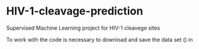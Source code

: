 # HIV-1-cleavage-prediction
Supervised Machine Learning project for HIV-1 cleavege sites

To work with the code is necessary to download and save the data set () in 
